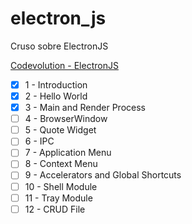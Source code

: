 # electron_js
Cruso sobre ElectronJS

[Codevolution - ElectronJS](https://www.youtube.com/playlist?list=PLC3y8-rFHvwiCJD3WrAFUrIMkGVDE0uqW)

- [x] 1 - Introduction
- [x] 2 - Hello World
- [x] 3 - Main and Render Process
- [ ] 4 - BrowserWindow
- [ ] 5 - Quote Widget
- [ ] 6 - IPC
- [ ] 7 - Application Menu
- [ ] 8 - Context Menu
- [ ] 9 - Accelerators and Global Shortcuts
- [ ] 10 - Shell Module
- [ ] 11 - Tray Module
- [ ] 12 - CRUD File
